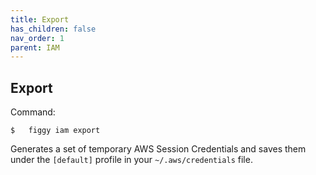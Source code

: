 ```yaml
---
title: Export
has_children: false
nav_order: 1
parent: IAM
---
```


## Export

Command:

    $   figgy iam export
    
Generates a set of temporary AWS Session Credentials and saves them under the `[default]` profile in your 
`~/.aws/credentials` file.